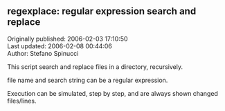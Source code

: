 ## regexplace: regular expression search and replace  
Originally published: 2006-02-03 17:10:50  
Last updated: 2006-02-08 00:44:06  
Author: Stefano Spinucci  
  
This script search and replace files in a directory, recursively.

file name and search string can be a regular expression.

Execution can be simulated, step by step, and are always shown changed files/lines.